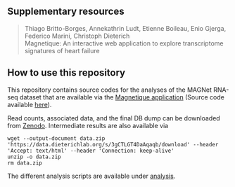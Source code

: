 ## Supplementary resources

> Thiago Britto-Borges, Annekathrin Ludt, Etienne Boileau, Enio Gjerga, Federico Marini, Christoph Dieterich  
> Magnetique: An interactive web application to explore transcriptome signatures of heart failure

## How to use this repository

This repository contains source codes for the analyses of the MAGNet RNA-seq dataset that are available
via the [Magnetique application](https://shiny.dieterichlab.org/app/magnetique) (Source code available [here](https://github.com/AnnekathrinSilvia/magnetique/)).

Read counts, associated data, and the final DB dump can be downloaded from [Zenodo](https://zenodo.org/record/6854308).
Intermediate results are also available via

```
wget --output-document data.zip 'https://data.dieterichlab.org/s/3gCTLGT4DaAqaqb/download' --header 'Accept: text/html' --header 'Connection: keep-alive'
unzip -o data.zip
rm data.zip
```

The different analysis scripts are available under [analysis](https://github.com/dieterich-lab/magnetiqueCode2022/tree/main/analysis).
